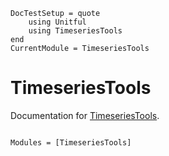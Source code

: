 ```@meta
DocTestSetup = quote
    using Unitful
    using TimeseriesTools
end
CurrentModule = TimeseriesTools
```

# TimeseriesTools

Documentation for [TimeseriesTools](https://github.com/brendanjohnharris/TimeseriesTools.jl).

```@index
```

```@autodocs
Modules = [TimeseriesTools]
```

